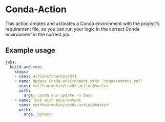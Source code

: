 # Conda-Action

This action creates and activates a Conda environment with the project's
requirement file, so you can run your logic in the correct Conda environment
in the current job.

## Example usage

```yaml
jobs:
  build-and-run:
    steps:
    - uses: actions/checkout@v1
    - name: Update Conda environment with "requirements.yml"
      uses: matthewrmshin/conda-action@master
      with:
        args: conda env update -n base
    - name: Test with environment
      uses: matthewrmshin/conda-action@master
      with:
        args: pytest
```
